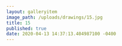 ```yaml
---
layout: galleryitem
image_path: /uploads/drawings/15.jpg
title: 15 
published: true
date: 2020-04-13 14:37:13.404987100 -0400
---
```


